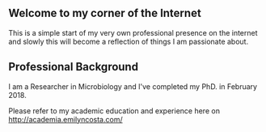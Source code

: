 ## Welcome to my corner of the Internet

This is a simple start of my very own professional presence on the internet and slowly this will become a reflection of things I am passionate about.



## Professional Background 

I am a Researcher in Microbiology and I've completed my PhD. in February 2018. 

Please refer to my academic education and experience here on http://academia.emilyncosta.com/
